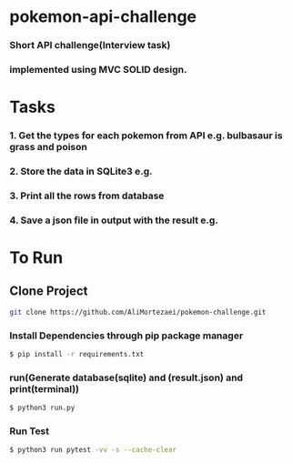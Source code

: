 # pokemon-api-challenge
### Short API challenge(Interview task)
### implemented using MVC SOLID design.
# Tasks
### 1. Get the types for each pokemon from API e.g. bulbasaur is grass and poison
### 2. Store the data in SQLite3 e.g.
### 3. Print all the rows from database
### 4. Save a json file in output with the result e.g.
# To Run
## Clone Project
```bash
git clone https://github.com/AliMortezaei/pokemon-challenge.git
```
### Install Dependencies through pip package manager
```bash
$ pip install -r requirements.txt
```
### run(Generate database(sqlite) and (result.json) and print(terminal))
```bash
$ python3 run.py
```
### Run Test
```bash
$ python3 run pytest -vv -s --cache-clear
```







